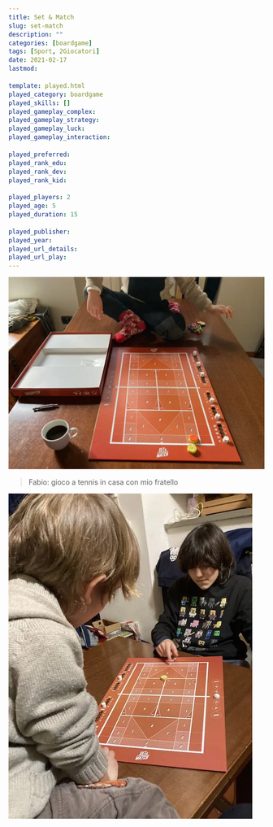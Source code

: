 ```yaml
---
title: Set & Match
slug: set-match
description: ""
categories: [boardgame]
tags: [Sport, 2Giocatori]
date: 2021-02-17
lastmod: 

template: played.html
played_category: boardgame
played_skills: []
played_gameplay_complex: 
played_gameplay_strategy: 
played_gameplay_luck: 
played_gameplay_interaction: 

played_preferred: 
played_rank_edu: 
played_rank_dev: 
played_rank_kid: 

played_players: 2
played_age: 5
played_duration: 15

played_publisher: 
played_year: 
played_url_details: 
played_url_play: 
---
```


![](img/set_match_featured.webp)

> Fabio: gioco a tennis in casa con mio fratello

![](img/set_match_2.webp)
